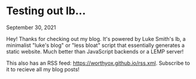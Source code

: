 # Testing out lb...
September 30, 2021

Hey! Thanks for checking out my blog. It's powered by Luke Smith's lb, a minimalist
"luke's blog" or "less bloat" script that essentially generates a static website.
Much better than JavaScript backends or a LEMP server!

This also has an RSS feed: https://worthyox.github.io/rss.xml. Subscribe to it to recieve
all my blog posts!
